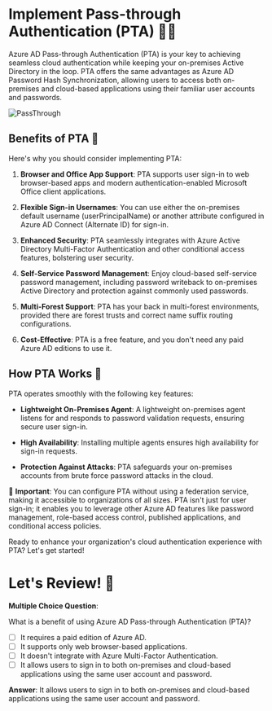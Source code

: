 # Implement Pass-through Authentication (PTA) 🔑🌐

Azure AD Pass-through Authentication (PTA) is your key to achieving seamless cloud authentication while keeping your on-premises Active Directory in the loop. PTA offers the same advantages as Azure AD Password Hash Synchronization, allowing users to access both on-premises and cloud-based applications using their familiar user accounts and passwords.

![PassThrough](https://learn.microsoft.com/en-us/training/wwl-azure/hybrid-identity/media/az500-pass-through-authentication-36e0d821.png)
## Benefits of PTA 🚀

Here's why you should consider implementing PTA:

1. **Browser and Office App Support**: PTA supports user sign-in to web browser-based apps and modern authentication-enabled Microsoft Office client applications.

2. **Flexible Sign-in Usernames**: You can use either the on-premises default username (userPrincipalName) or another attribute configured in Azure AD Connect (Alternate ID) for sign-in.

3. **Enhanced Security**: PTA seamlessly integrates with Azure Active Directory Multi-Factor Authentication and other conditional access features, bolstering user security.

4. **Self-Service Password Management**: Enjoy cloud-based self-service password management, including password writeback to on-premises Active Directory and protection against commonly used passwords.

5. **Multi-Forest Support**: PTA has your back in multi-forest environments, provided there are forest trusts and correct name suffix routing configurations.

6. **Cost-Effective**: PTA is a free feature, and you don't need any paid Azure AD editions to use it.

## How PTA Works 🔄

PTA operates smoothly with the following key features:

- **Lightweight On-Premises Agent**: A lightweight on-premises agent listens for and responds to password validation requests, ensuring secure user sign-in.

- **High Availability**: Installing multiple agents ensures high availability for sign-in requests.

- **Protection Against Attacks**: PTA safeguards your on-premises accounts from brute force password attacks in the cloud.

📢 **Important**: You can configure PTA without using a federation service, making it accessible to organizations of all sizes. PTA isn't just for user sign-in; it enables you to leverage other Azure AD features like password management, role-based access control, published applications, and conditional access policies.

Ready to enhance your organization's cloud authentication experience with PTA? Let's get started!

# Let's Review! 🧐

**Multiple Choice Question**:

What is a benefit of using Azure AD Pass-through Authentication (PTA)?

- [ ] It requires a paid edition of Azure AD.
- [ ] It supports only web browser-based applications.
- [ ] It doesn't integrate with Azure Multi-Factor Authentication.
- [ ] It allows users to sign in to both on-premises and cloud-based applications using the same user account and password.

**Answer**:
It allows users to sign in to both on-premises and cloud-based applications using the same user account and password.